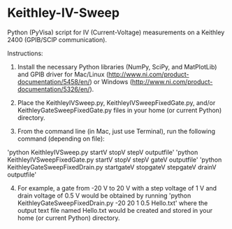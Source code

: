 # Keithley-IV-Sweep
Python (PyVisa) script for IV (Current-Voltage) measurements on a Keithley 2400 (GPIB/SCIP communication).


Instructions:

  1. Install the necessary Python libraries (NumPy, SciPy, and MatPlotLib) and GPIB driver for Mac/Linux (http://www.ni.com/product-documentation/5458/en/) or Windows (http://www.ni.com/product-documentation/5326/en/).

  2. Place the KeithleyIVSweep.py, KeithleyIVSweepFixedGate.py, and/or KeithleyGateSweepFixedGate.py files in your home (or current Python) directory.
  
  3. From the command line (in Mac, just use Terminal), run the following command (depending on file):
  
  'python KeithleyIVSweep.py startV stopV stepV outputfile'
  'python KeithleyIVSweepFixedGate.py startV stopV stepV gateV outputfile'
  'python KeithleyGateSweepFixedDrain.py startgateV stopgateV stepgateV drainV outputfile'
  
  4. For example, a gate from -20 V to 20 V with a step voltage of 1 V and drain voltage of 0.5 V would be obtained by running 'python KeithleyGateSweepFixedDrain.py -20 20 1 0.5 Hello.txt' where the output text file named Hello.txt would be created and stored in your home (or current Python) directory.
